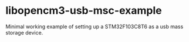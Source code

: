 # libopencm3-usb-msc-example
Minimal working example of setting up a STM32F103C8T6 as a usb mass storage device.
